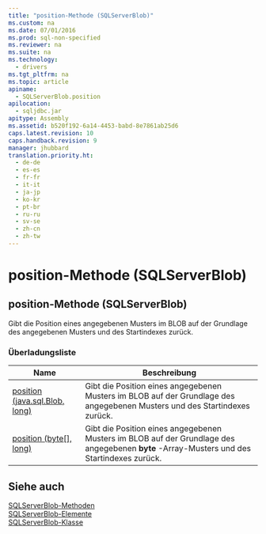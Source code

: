```yaml
---
title: "position-Methode (SQLServerBlob)"
ms.custom: na
ms.date: 07/01/2016
ms.prod: sql-non-specified
ms.reviewer: na
ms.suite: na
ms.technology: 
  - drivers
ms.tgt_pltfrm: na
ms.topic: article
apiname: 
  - SQLServerBlob.position
apilocation: 
  - sqljdbc.jar
apitype: Assembly
ms.assetid: b520f192-6a14-4453-babd-8e7861ab25d6
caps.latest.revision: 10
caps.handback.revision: 9
manager: jhubbard
translation.priority.ht: 
  - de-de
  - es-es
  - fr-fr
  - it-it
  - ja-jp
  - ko-kr
  - pt-br
  - ru-ru
  - sv-se
  - zh-cn
  - zh-tw
---
```

# position-Methode (SQLServerBlob)
    
## position\-Methode \(SQLServerBlob\)  
 Gibt die Position eines angegebenen Musters im BLOB auf der Grundlage des angegebenen Musters und des Startindexes zurück.  
  
### Überladungsliste  
  
|Name|Beschreibung|  
|----------|------------------|  
|[position \(java.sql.Blob, long\)](../content/position-Method--java.sql.Blob--long-.md)|Gibt die Position eines angegebenen Musters im BLOB auf der Grundlage des angegebenen Musters und des Startindexes zurück.|  
|[position \(byte&#91;&#93;, long\)](../content/position-Method--byte--long-.md)|Gibt die Position eines angegebenen Musters im BLOB auf der Grundlage des angegebenen **byte** \-Array\-Musters und des Startindexes zurück.|  
  
## Siehe auch  
 [SQLServerBlob-Methoden](../content/SQLServerBlob-Methods.md)   
 [SQLServerBlob-Elemente](../content/SQLServerBlob-Members.md)   
 [SQLServerBlob-Klasse](../content/SQLServerBlob-Class.md)  
  
  